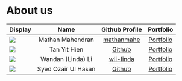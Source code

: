 # About us

Display | Name |               Github Profile                | Portfolio 
--------|:----:|:-------------------------------------------:|:---------:
![](https://via.placeholder.com/100.png?text=Photo) | Mathan Mahendran | [mathanmahe](https://github.com/mathanmahe) | [Portfolio](docs/team/mathanmahe.md)
![](https://via.placeholder.com/100.png?text=Photo) | Tan Yit Hien |    [Github](https://github.com/YitHien)     | [Portfolio](docs/team/yithien.md)
![](https://via.placeholder.com/100.png?text=Photo) | Wandan (Linda) Li |    [wli-linda](https://github.com/wli-linda)    | [Portfolio](team/wli-linda.html)
![](https://via.placeholder.com/100.png?text=Photo) | Syed Ozair Ul Hasan |        [Github](https://github.com/)        | [Portfolio](docs/team/OzairHasan.md)

